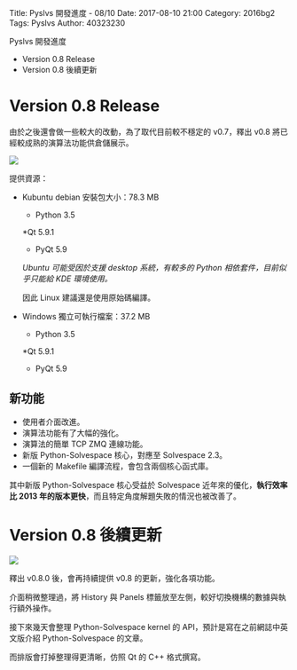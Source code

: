 Title: Pyslvs 開發進度 - 08/10
Date: 2017-08-10 21:00
Category: 2016bg2
Tags: Pyslvs
Author: 40323230

Pyslvs 開發進度

+ Version 0.8 Release
+ Version 0.8 後續更新

<!-- PELICAN_END_SUMMARY -->

Version 0.8 Release
===

由於之後還會做一些較大的改動，為了取代目前較不穩定的 v0.7，釋出 v0.8 將已經較成熟的演算法功能供倉儲展示。

![](https://raw.githubusercontent.com/coursemdetw/project_site_files/gh-pages/files/pyslvs/17_08_10_01.png)

提供資源：

+ Kubuntu debian 安裝包大小：78.3 MB

    * Python 3.5

    *Qt 5.9.1

    * PyQt 5.9

    *Ubuntu 可能受因於支援 desktop 系統，有較多的 Python 相依套件，目前似乎只能給 KDE 環境使用。*

    因此 Linux 建議還是使用原始碼編譯。

+ Windows 獨立可執行檔案：37.2 MB

    * Python 3.5

    *Qt 5.9.1

    * PyQt 5.9

新功能
---

+ 使用者介面改進。
+ 演算法功能有了大幅的強化。
+ 演算法的簡單 TCP ZMQ 連線功能。
+ 新版 Python-Solvespace 核心，對應至 Solvespace 2.3。
+ 一個新的 Makefile 編譯流程，會包含兩個核心函式庫。

其中新版 Python-Solvespace 核心受益於 Solvespace 近年來的優化，**執行效率比 2013 年的版本更快**，而且特定角度解題失敗的情況也被改善了。

Version 0.8 後續更新
===

![](https://raw.githubusercontent.com/coursemdetw/project_site_files/gh-pages/files/pyslvs/17_08_10_02.png)

釋出 v0.8.0 後，會再持續提供 v0.8 的更新，強化各項功能。

介面稍微整理過，將 History 與 Panels 標籤放至左側，較好切換機構的數據與執行額外操作。

接下來幾天會整理 Python-Solvespace kernel 的 API，預計是寫在之前網誌中英文版介紹 Python-Solvespace 的文章。

而排版會打掉整理得更清晰，仿照 Qt 的 C++ 格式撰寫。